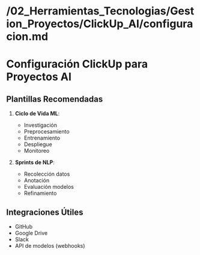 # /02_Herramientas_Tecnologias/Gestion_Proyectos/ClickUp_AI/configuracion.md
# Configuración ClickUp para Proyectos AI

## Plantillas Recomendadas
1. **Ciclo de Vida ML**: 
   - Investigación
   - Preprocesamiento
   - Entrenamiento
   - Despliegue
   - Monitoreo

2. **Sprints de NLP**: 
   - Recolección datos
   - Anotación
   - Evaluación modelos
   - Refinamiento

## Integraciones Útiles
- GitHub
- Google Drive
- Slack
- API de modelos (webhooks)